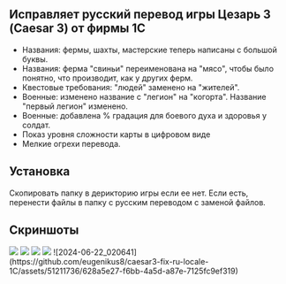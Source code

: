 ## Исправляет русский перевод игры Цезарь 3 (Caesar 3) от фирмы 1С
- Названия: фермы, шахты, мастерские теперь написаны с большой буквы.
- Названия: ферма "свиньи" переименована на "мясо", чтобы было понятно, что производит, как у других ферм.
- Квестовые требования: "людей" заменено на "жителей".
- Военные: изменено название с "легион" на "когорта". Название "первый легион" изменено.
- Военные: добавлена % градация для боевого духа и здоровья у солдат.
- Показ уровня сложности карты в цифровом виде
- Мелкие огрехи перевода.

## Установка
Скопировать папку в дерикторию игры если ее нет. Если есть, перенести файлы в папку с русским переводом с заменой файлов.

## Скриншоты

<img src="https://i.imgur.com/mtKAWN0.jpeg" />

<img src="https://i.imgur.com/snWSPcw.jpeg" />

<img src="https://i.imgur.com/Dk3zkOh.jpeg" />

<img src="https://i.imgur.com/NkLi6zk.jpeg" />
![2024-06-22_020641](https://github.com/eugenikus8/caesar3-fix-ru-locale-1C/assets/51211736/628a5e27-f6bb-4a5d-a87e-7125fc9ef319)

